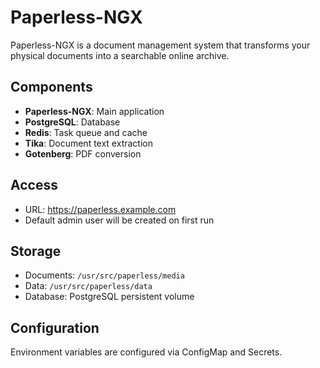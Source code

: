 # Paperless-NGX

Paperless-NGX is a document management system that transforms your physical documents into a searchable online archive.

## Components

- **Paperless-NGX**: Main application
- **PostgreSQL**: Database
- **Redis**: Task queue and cache
- **Tika**: Document text extraction
- **Gotenberg**: PDF conversion

## Access

- URL: https://paperless.example.com
- Default admin user will be created on first run

## Storage

- Documents: `/usr/src/paperless/media`
- Data: `/usr/src/paperless/data`
- Database: PostgreSQL persistent volume

## Configuration

Environment variables are configured via ConfigMap and Secrets.